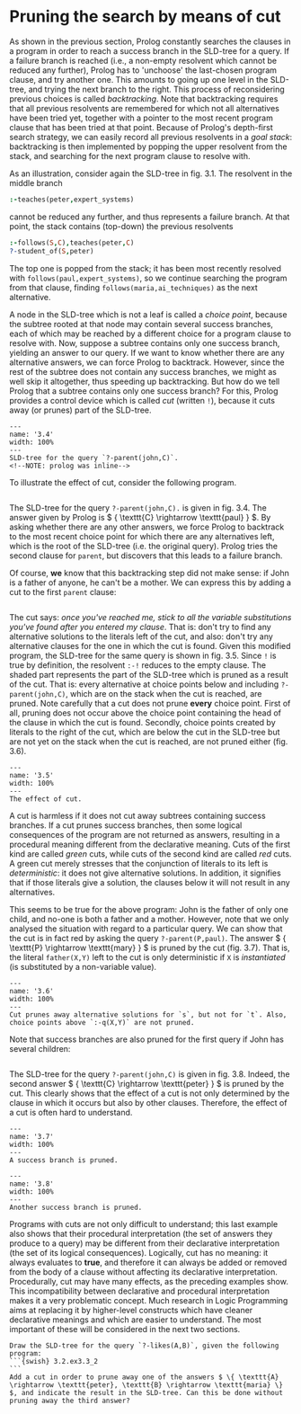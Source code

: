 <!--H3: Section 3.2-->
# Pruning the search by means of cut #

As shown in the previous section, Prolog constantly searches the clauses in a program in order to reach a success branch in the SLD-tree for a query. If a failure branch is reached (i.e., a non-empty resolvent which cannot be reduced any further), Prolog has to 'unchoose' the last-chosen program clause, and try another one. This amounts to going up one level in the SLD-tree, and trying the next branch to the right. This process of reconsidering previous choices is called *backtracking*. Note that backtracking requires that all previous resolvents are remembered for which not all alternatives have been tried yet, together with a pointer to the most recent program clause that has been tried at that point. Because of Prolog's depth-first search strategy, we can easily record all previous resolvents in a *goal stack*: backtracking is then implemented by popping the upper resolvent from the stack, and searching for the next program clause to resolve with.

As an illustration, consider again the SLD-tree in fig. 3.1. The resolvent in the middle branch
```Prolog
:-teaches(peter,expert_systems)
```
cannot be reduced any further, and thus represents a failure branch. At that point, the stack contains (top-down) the previous resolvents
```Prolog
:-follows(S,C),teaches(peter,C)
?-student_of(S,peter)
```
The top one is popped from the stack; it has been most recently resolved with `follows(paul,expert_systems)`, so we continue searching the program from that clause, finding `follows(maria,ai_techniques)` as the next alternative.

A node in the SLD-tree which is not a leaf is called a *choice point*, because the subtree rooted at that node may contain several success branches, each of which may be reached by a different choice for a program clause to resolve with. Now, suppose a subtree contains only one success branch, yielding an answer to our query. If we want to know whether there are any alternative answers, we can force Prolog to backtrack. However, since the rest of the subtree does not contain any success branches, we might as well skip it altogether, thus speeding up backtracking. But how do we tell Prolog that a subtree contains only one success branch? For this, Prolog provides a control device which is called *cut* (written `!`), because it cuts away (or prunes) part of the SLD-tree.

````{figure} /src/fig/part_i/image028.svg
---
name: '3.4'
width: 100%
---
SLD-tree for the query `?-parent(john,C)`.
<!--NOTE: prolog was inline-->
````

To illustrate the effect of cut, consider the following program.
```{swish} 3.2.2
```
The SLD-tree for the query `?-parent(john,C).` is given in fig. 3.4. The answer given by Prolog is $ \{ \texttt{C} \rightarrow \texttt{paul} \} $. By asking whether there are any other answers, we force Prolog to backtrack to the most recent choice point for which there are any alternatives left, which is the root of the SLD-tree (i.e. the original query). Prolog tries the second clause for `parent`, but discovers that this leads to a failure branch.

Of course, **we** know that this backtracking step did not make sense: if John is a father of anyone, he can't be a mother. We can express this by adding a cut to the first `parent` clause:
```{swish} 3.2.3
```
The cut says: *once you've reached me, stick to all the variable substitutions you've found after you entered my clause*. That is: don't try to find any alternative solutions to the literals left of the cut, and also: don't try any alternative clauses for the one in which the cut is found. Given this modified program, the SLD-tree for the same query is shown in fig. 3.5. Since `!` is true by definition, the resolvent `:-!` reduces to the empty clause. The shaded part represents the part of the SLD-tree which is pruned as a result of the cut. That is: every alternative at choice points below and including `?-parent(john,C)`, which are on the stack when the cut is reached, are pruned. Note carefully that a cut does not prune **every** choice point. First of all, pruning does not occur above the choice point containing the head of the clause in which the cut is found. Secondly, choice points created by literals to the right of the cut, which are below the cut in the SLD-tree but are not yet on the stack when the cut is reached, are not pruned either (fig. 3.6).

```{figure} /src/fig/part_i/image030.svg
---
name: '3.5'
width: 100%
---
The effect of cut.
```

A cut is harmless if it does not cut away subtrees containing success branches. If a cut prunes success branches, then some logical consequences of the program are not returned as answers, resulting in a procedural meaning different from the declarative meaning. Cuts of the first kind are called *green* cuts, while cuts of the second kind are called *red* cuts. A green cut merely stresses that the conjunction of literals to its left is *deterministic*: it does not give alternative solutions. In addition, it signifies that if those literals give a solution, the clauses below it will not result in any alternatives.

This seems to be true for the above program: John is the father of only one child, and no-one is both a father and a mother. However, note that we only analysed the situation with regard to a particular query. We can show that the cut is in fact red by asking the query `?-parent(P,paul)`. The answer $ \{ \texttt{P} \rightarrow \texttt{mary} \} $ is pruned by the cut (fig. 3.7). That is, the literal `father(X,Y)` left to the cut is only deterministic if `X` is *instantiated* (is substituted by a non-variable value).

```{figure} /src/fig/part_i/image032.svg
---
name: '3.6'
width: 100%
---
Cut prunes away alternative solutions for `s`, but not for `t`. Also, choice points above `:‑q(X,Y)` are not pruned.
```

Note that success branches are also pruned for the first query if John has several children:
```{swish} 3.2.4
```
The SLD-tree for the query `?-parent(john,C)` is given in fig. 3.8. Indeed, the second answer $ \{ \texttt{C} \rightarrow \texttt{peter} \} $ is pruned by the cut. This clearly shows that the effect of a cut is not only determined by the clause in which it occurs but also by other clauses. Therefore, the effect of a cut is often hard to understand.

```{figure} /src/fig/part_i/image034.svg
---
name: '3.7'
width: 100%
---
A success branch is pruned.
```

```{figure} /src/fig/part_i/image036.svg
---
name: '3.8'
width: 100%
---
Another success branch is pruned.
```

Programs with cuts are not only difficult to understand; this last example also shows that their procedural interpretation (the set of answers they produce to a query) may be different from their declarative interpretation (the set of its logical consequences). Logically, cut has no meaning: it always evaluates to **true**, and therefore it can always be added or removed from the body of a clause without affecting its declarative interpretation. Procedurally, cut may have many effects, as the preceding examples show. This incompatibility between declarative and procedural interpretation makes it a very problematic concept. Much research in Logic Programming aims at replacing it by higher-level constructs which have cleaner declarative meanings and which are easier to understand. The most important of these will be considered in the next two sections.

````{exercise} 3.3
Draw the SLD-tree for the query `?-likes(A,B)`, given the following program:
```{swish} 3.2.ex3.3_2
```
Add a cut in order to prune away one of the answers $ \{ \texttt{A} \rightarrow \texttt{peter}, \texttt{B} \rightarrow \texttt{maria} \} $, and indicate the result in the SLD-tree. Can this be done without pruning away the third answer?
````
